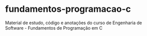 # fundamentos-programacao-c
Material de estudo, código e anotações do curso de Engenharia de Software - Fundamentos de Programação em C
